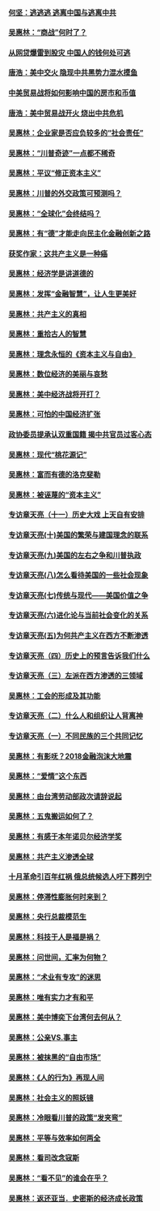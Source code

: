 #### [何坚：逃逃逃 逃离中国与逃离中共](../pages/nsc423/n10592891.md?t=10101532) 

#### [吴惠林：“商战”何时了？](../pages/nsc423/n10573558.md?t=10101532) 

#### [从网贷爆雷到股灾 中国人的钱何处可逃](../pages/nsc423/n10572800.md?t=10101532) 

#### [唐浩：美中交火 隐现中共黑势力混水摸鱼](../pages/nsc423/n10544040.md?t=10101532) 

#### [中美贸易战将如何影响中国的房市和币值](../pages/nsc423/n10543697.md?t=10101532) 

#### [唐浩：美中贸易战开火 烧出中共危机](../pages/nsc423/n10540126.md?t=10101532) 

#### [吴惠林：企业家是否应负较多的“社会责任”](../pages/nsc423/n10535022.md?t=10101532) 

#### [吴惠林：“川普奇迹”一点都不稀奇](../pages/nsc423/n10512808.md?t=10101532) 

#### [吴惠林：平议“修正资本主义”](../pages/nsc423/n10495724.md?t=10101532) 

#### [吴惠林：川普的外交政策可预测吗？](../pages/nsc423/n10462387.md?t=10101532) 

#### [吴惠林：“全球化”会终结吗？](../pages/nsc423/n10452838.md?t=10101532) 

#### [吴惠林：有“德”才能走向民主化金融创新之路](../pages/nsc423/n10432292.md?t=10101532) 

#### [获奖作家：这共产主义是一种癌](../pages/nsc423/n10431541.md?t=10101532) 

#### [吴惠林：经济学是讲道德的](../pages/nsc423/n10398014.md?t=10101532) 

#### [吴惠林：发挥“金融智慧”，让人生更美好](../pages/nsc423/n10375019.md?t=10101532) 

#### [吴惠林：共产主义的真相](../pages/nsc423/n10351394.md?t=10101532) 

#### [吴惠林：重拾古人的智慧](../pages/nsc423/n10337691.md?t=10101532) 

#### [吴惠林：理念永恒的《资本主义与自由》](../pages/nsc423/n10316274.md?t=10101532) 

#### [吴惠林：数位经济的美丽与哀愁](../pages/nsc423/n10292946.md?t=10101532) 

#### [吴惠林：美中经济战将开打？](../pages/nsc423/n10258825.md?t=10101532) 

#### [吴惠林：可怕的中国经济扩张](../pages/nsc423/n10219147.md?t=10101532) 

#### [政协委员提承认双重国籍 揭中共官员过客心态](../pages/nsc423/n10208809.md?t=10101532) 

#### [吴惠林：现代“桃花源记”](../pages/nsc423/n10185234.md?t=10101532) 

#### [吴惠林：富而有德的洛克斐勒](../pages/nsc423/n10142264.md?t=10101532) 

#### [吴惠林：被诬蔑的“资本主义”](../pages/nsc423/n10124816.md?t=10101532) 

#### [专访章天亮（十一）历史大戏 上天自有安排](../pages/nsc423/n10094905.md?t=10101532) 

#### [专访章天亮(十)美国的繁荣与建国理念的联系](../pages/nsc423/n10094899.md?t=10101532) 

#### [专访章天亮(九)美国的左右之争和川普执政](../pages/nsc423/n10094889.md?t=10101532) 

#### [专访章天亮(八)怎么看待美国的一些社会现象](../pages/nsc423/n10094857.md?t=10101532) 

#### [专访章天亮(七)传统与现代——美国价值之争](../pages/nsc423/n10093140.md?t=10101532) 

#### [专访章天亮(六)进化论与当前社会变化的关系](../pages/nsc423/n10092036.md?t=10101532) 

#### [专访章天亮(五)为何共产主义在西方不断渗透](../pages/nsc423/n10083620.md?t=10101532) 

#### [专访章天亮（四）历史上的预言告诉我们什么](../pages/nsc423/n10083606.md?t=10101532) 

#### [专访章天亮（三）左派在西方渗透的三领域](../pages/nsc423/n10081115.md?t=10101532) 

#### [吴惠林：工会的形成及其功能](../pages/nsc423/n10080633.md?t=10101532) 

#### [专访章天亮（二）什么人和组织让人背离神](../pages/nsc423/n10076637.md?t=10101532) 

#### [专访章天亮（一）不同民族的三个共同记忆](../pages/nsc423/n10074188.md?t=10101532) 

#### [吴惠林：有影呒？2018金融泡沫大地震](../pages/nsc423/n10040534.md?t=10101532) 

#### [吴惠林：“爱情”这个东西](../pages/nsc423/n10019423.md?t=10101532) 

#### [吴惠林：由台湾劳动部政次请辞说起](../pages/nsc423/n9979679.md?t=10101532) 

#### [吴惠林：五鬼搬运如何了？](../pages/nsc423/n9925338.md?t=10101532) 

#### [吴惠林：有感于本年诺贝尔经济学奖](../pages/nsc423/n9871883.md?t=10101532) 

#### [吴惠林：共产主义渗透全球](../pages/nsc423/n9812748.md?t=10101532) 

#### [十月革命引百年红祸 俄总统候选人吁下葬列宁](../pages/nsc423/n9810182.md?t=10101532) 

#### [吴惠林：停滞性膨胀何时来到？](../pages/nsc423/n9764136.md?t=10101532) 

#### [吴惠林：央行总裁模范生](../pages/nsc423/n9728134.md?t=10101532) 

#### [吴惠林：科技于人是福是祸？](../pages/nsc423/n9672982.md?t=10101532) 

#### [吴惠林：问世间，汇率为何物？](../pages/nsc423/n9621788.md?t=10101532) 

#### [吴惠林：“术业有专攻”的迷思](../pages/nsc423/n9580363.md?t=10101532) 

#### [吴惠林：唯有实力才有和平](../pages/nsc423/n9529599.md?t=10101532) 

#### [吴惠林：美中博奕下台湾何去何从？](../pages/nsc423/n9483598.md?t=10101532) 

#### [吴惠林：公亲VS.事主](../pages/nsc423/n9425637.md?t=10101532) 

#### [吴惠林：被抹黑的“自由市场”](../pages/nsc423/n9351545.md?t=10101532) 

#### [吴惠林：《人的行为》再现人间](../pages/nsc423/n9296339.md?t=10101532) 

#### [吴惠林：社会主义的照妖镜](../pages/nsc423/n9243460.md?t=10101532) 

#### [吴惠林：冷眼看川普的政策“发夹弯”](../pages/nsc423/n9120684.md?t=10101532) 

#### [吴惠林：平等与效率如何两全](../pages/nsc423/n9075430.md?t=10101532) 

#### [吴惠林：看司改念寇斯](../pages/nsc423/n9024915.md?t=10101532) 

#### [吴惠林：“看不见”的谁会在乎？](../pages/nsc423/n8977488.md?t=10101532) 

#### [吴惠林：返还亚当．史密斯的经济成长政策](../pages/nsc423/n8931896.md?t=10101532) 


